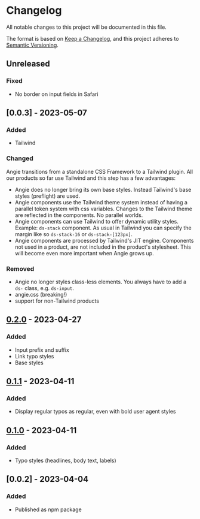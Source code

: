 # Changelog

All notable changes to this project will be documented in this file.

The format is based on [Keep a Changelog](https://keepachangelog.com/en/1.0.0/),
and this project adheres to [Semantic Versioning](https://semver.org/spec/v2.0.0.html).

## Unreleased

### Fixed

- No border on input fields in Safari

## [0.0.3] - 2023-05-07

### Added

- Tailwind

### Changed

Angie transitions from a standalone CSS Framework to a Tailwind plugin. All our products so far use Tailwind and this step has a few advantages:

- Angie does no longer bring its own base styles. Instead Tailwind's base styles (preflight) are used.
- Angie components use the Tailwind theme system instead of having a parallel token system with css variables. Changes to the Tailwind theme are reflected in the components. No parallel worlds.
- Angie components can use Tailwind to offer dynamic utility styles. Example: `ds-stack` component. As usual in Tailwind you can specify the margin like so `ds-stack-16` or `ds-stack-[123px]`.
- Angie components are processed by Tailwind's JIT engine. Components not used in a product, are not included in the product's stylesheet. This will become even more important when Angie grows up.

### Removed

- Angie no longer styles class-less elements. You always have to add a `ds-` class, e.g. `ds-input`.
- angie.css (breaking!)
- support for non-Tailwind products

## [0.2.0] - 2023-04-27

### Added

- Input prefix and suffix
- Link typo styles
- Base styles

## [0.1.1] - 2023-04-11

### Added

- Display regular typos as regular, even with bold user agent styles

## [0.1.0] - 2023-04-11

### Added

- Typo styles (headlines, body text, labels)

## [0.0.2] - 2023-04-04

### Added

- Published as npm package

[Unreleased]: https://github.com/digitalservicebund/angie/compare/v0.3.0...HEAD
[0.3.0]: https://github.com/digitalservicebund/angie/compare/v0.2.0...v0.3.0
[0.2.0]: https://github.com/digitalservicebund/angie/compare/v0.1.1...v0.2.0
[0.1.1]: https://github.com/digitalservicebund/angie/compare/v0.1.0...v0.1.1
[0.1.0]: https://github.com/digitalservicebund/angie/compare/v0.0.2...v0.1.0
